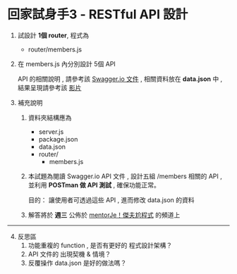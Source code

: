 # 回家試身手3 - RESTful API 設計

1. 試設計 **1個 router**, 程式為 
    - router/members.js

2. 在 members.js 內分別設計 5個 API

   API 的相關說明 , 請參考該 [Swagger.io 文件](https://reurl.cc/NZkVD6) , 相關資料放在 **data.json** 中 , 結果呈現請參考該 [影片](https://reurl.cc/NZkVD6)
        
3. 補充說明 
    1) 資料夾結構應為
        - server.js
        - package.json
        - data.json
        - router/
          - members.js

    2) 本試題為閱讀 Swagger.io API 文件 , 設計五組 /members 相關的 API , 並利用 **POSTman 做 API 測試** , 確保功能正常。 

       目的： 讓使用者可透過這些 API , 進而修改 data.json 的資料
       
    3) 解答將於 **週三** 公佈於 [mentorJe！傑夫尬程式](https://reurl.cc/kL6bLK) 的頻道上

---

4. 反思區
    1) 功能重複的 function , 是否有更好的 程式設計架構？
    2) API 文件的 出現契機 & 情境？
    3) 反覆操作 data.json 是好的做法嗎？